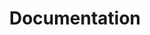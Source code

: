 ---
id: documentation-requirements-kit
title: Documentation
description: 'Documentation Requirements Kit'
sidebar_position: 99
---